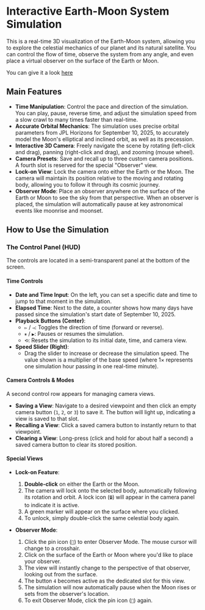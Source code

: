 # Interactive Earth-Moon System Simulation

This is a real-time 3D visualization of the Earth-Moon system, allowing you to explore the celestial mechanics of our planet and its natural satellite. You can control the flow of time, observe the system from any angle, and even place a virtual observer on the surface of the Earth or Moon.

You can give it a look [here](https://xefoci7612.github.io/orbit/orbit.html)

## Main Features

*   **Time Manipulation**: Control the pace and direction of the simulation. You can play, pause, reverse time, and adjust the simulation speed from a slow crawl to many times faster than real-time.
*   **Accurate Orbital Mechanics**: The simulation uses precise orbital parameters from JPL Horizons for September 10, 2025, to accurately model the Moon's elliptical and inclined orbit, as well as its precession.
*   **Interactive 3D Camera**: Freely navigate the scene by rotating (left-click and drag), panning (right-click and drag), and zooming (mouse wheel).
*   **Camera Presets**: Save and recall up to three custom camera positions. A fourth slot is reserved for the special "Observer" view.
*   **Lock-on View**: Lock the camera onto either the Earth or the Moon. The camera will maintain its position relative to the moving and rotating body, allowing you to follow it through its cosmic journey.
*   **Observer Mode**: Place an observer anywhere on the surface of the Earth or Moon to see the sky from that perspective. When an observer is placed, the simulation will automatically pause at key astronomical events like moonrise and moonset.

## How to Use the Simulation

### The Control Panel (HUD)

The controls are located in a semi-transparent panel at the bottom of the screen.

#### **Time Controls**

*   **Date and Time Input**: On the left, you can set a specific date and time to jump to that moment in the simulation.
*   **Elapsed Time**: Next to the date, a counter shows how many days have passed since the simulation's start date of September 10, 2025.
*   **Playback Buttons (Center)**:
    *   `▻` / `◅`: Toggles the direction of time (forward or reverse).
    *   `⏸` / `▶`: Pauses or resumes the simulation.
    *   `⟲`: Resets the simulation to its initial date, time, and camera view.
*   **Speed Slider (Right)**:
    *   Drag the slider to increase or decrease the simulation speed. The value shown is a multiplier of the base speed (where 1× represents one simulation hour passing in one real-time minute).

#### **Camera Controls & Modes**

A second control row appears for managing camera views.

*   **Saving a View**: Navigate to a desired viewpoint and then click an empty camera button (`1`, `2`, or `3`) to save it. The button will light up, indicating a view is saved to that slot.
*   **Recalling a View**: Click a saved camera button to instantly return to that viewpoint.
*   **Clearing a View**: Long-press (click and hold for about half a second) a saved camera button to clear its stored position.

#### **Special Views**

*   **Lock-on Feature**:
    1.  **Double-click** on either the Earth or the Moon.
    2.  The camera will lock onto the selected body, automatically following its rotation and orbit. A lock icon (`🔒`) will appear in the camera panel to indicate it is active.
    3.  A green marker will appear on the surface where you clicked.
    4.  To unlock, simply double-click the same celestial body again.

*   **Observer Mode**:
    1.  Click the pin icon (`📍`) to enter Observer Mode. The mouse cursor will change to a crosshair.
    2.  Click on the surface of the Earth or Moon where you'd like to place your observer.
    3.  The view will instantly change to the perspective of that observer, looking out from the surface.
    4.  The button `4` becomes active as the dedicated slot for this view.
    5.  The simulation will now automatically pause when the Moon rises or sets from the observer's location.
    6.  To exit Observer Mode, click the pin icon (`📍`) again.

